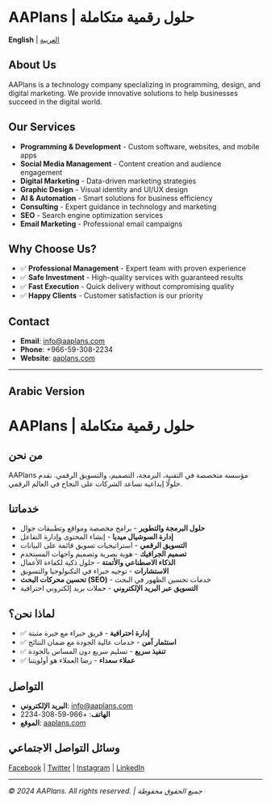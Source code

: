 # AAPlans | حلول رقمية متكاملة

**English** | [العربية](#arabic-version)

## About Us

AAPlans is a technology company specializing in programming, design, and digital marketing. We provide innovative solutions to help businesses succeed in the digital world.

## Our Services

- **Programming & Development** - Custom software, websites, and mobile apps
- **Social Media Management** - Content creation and audience engagement
- **Digital Marketing** - Data-driven marketing strategies
- **Graphic Design** - Visual identity and UI/UX design
- **AI & Automation** - Smart solutions for business efficiency
- **Consulting** - Expert guidance in technology and marketing
- **SEO** - Search engine optimization services
- **Email Marketing** - Professional email campaigns

## Why Choose Us?

- ✅ **Professional Management** - Expert team with proven experience
- ✅ **Safe Investment** - High-quality services with guaranteed results
- ✅ **Fast Execution** - Quick delivery without compromising quality
- ✅ **Happy Clients** - Customer satisfaction is our priority

## Contact

- **Email**: info@aaplans.com
- **Phone**: +966-59-308-2234
- **Website**: [aaplans.com](https://aaplans.com)

---

## Arabic Version

# AAPlans | حلول رقمية متكاملة

## من نحن

AAPlans مؤسسة متخصصة في التقنية، البرمجة، التصميم، والتسويق الرقمي. نقدم حلولًا إبداعية تساعد الشركات على النجاح في العالم الرقمي.

## خدماتنا

- **حلول البرمجة والتطوير** - برامج مخصصة ومواقع وتطبيقات جوال
- **إدارة السوشيال ميديا** - إنشاء المحتوى وإدارة التفاعل
- **التسويق الرقمي** - استراتيجيات تسويق قائمة على البيانات
- **تصميم الجرافيك** - هوية بصرية وتصميم واجهات المستخدم
- **الذكاء الاصطناعي والأتمتة** - حلول ذكية لكفاءة الأعمال
- **الاستشارات** - توجيه خبراء في التكنولوجيا والتسويق
- **تحسين محركات البحث (SEO)** - خدمات تحسين الظهور في البحث
- **التسويق عبر البريد الإلكتروني** - حملات بريد إلكتروني احترافية

## لماذا نحن؟

- ✅ **إدارة احترافية** - فريق خبراء مع خبرة مثبتة
- ✅ **استثمار آمن** - خدمات عالية الجودة مع ضمان النتائج
- ✅ **تنفيذ سريع** - تسليم سريع دون المساس بالجودة
- ✅ **عملاء سعداء** - رضا العملاء هو أولويتنا

## التواصل

- **البريد الإلكتروني**: info@aaplans.com
- **الهاتف**: +966-59-308-2234
- **الموقع**: [aaplans.com](https://aaplans.com)

## وسائل التواصل الاجتماعي

[Facebook](https://facebook.com/aaplans) | [Twitter](https://twitter.com/aaplans) | [Instagram](https://instagram.com/aaplans) | [LinkedIn](https://linkedin.com/company/aaplans)

---

*© 2024 AAPlans. All rights reserved. | جميع الحقوق محفوظة*
